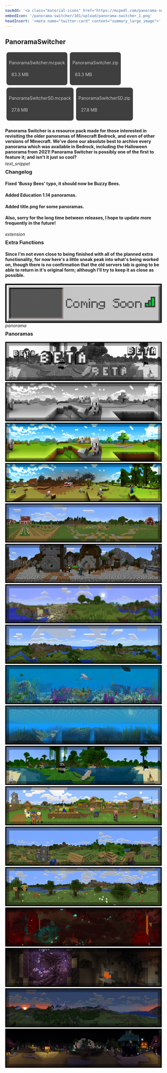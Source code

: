 ```yaml
---
navAdd: '<a class="material-icons" href="https://mcpedl.com/panorama-switcher-pack-1/">link</a>'
embedIcon: '/panorama-switcher/101/upload/panorama-switcher_1.png'
headInsert: '<meta name="twitter:card" content="summary_large_image">'
---
```

## PanoramaSwitcher
<div class="home-content-container"><a class="home-content-container" style="border-radius:8px;background: #222d;padding:8px;color:#ccc;display:inline-block;margin:4px;line-height: 24px;text-decoration: none;" href="https://drive.google.com/uc?confirm=t&amp;id=1iD69MtMooL_Y703c6q5qf34_L9CZon7b"><p class="dreamsdb infotitle">PanoramaSwitcher.mcpack</p><p class="dreamsdb infostats" style="margin-left:8px">83.3 MB</p></a><a class="home-content-container" style="border-radius:8px;background: #222d;padding:8px;color:#ccc;display:inline-block;margin:4px;line-height: 24px;text-decoration: none;" href="https://drive.google.com/uc?confirm=t&amp;id=1RyceYW944J4RdMlLL1jqo63Mlm1MVo5V"><p class="dreamsdb infotitle">PanoramaSwitcher.zip</p><p class="dreamsdb infostats" style="margin-left:8px">83.3 MB</p></a><a class="home-content-container" style="border-radius:8px;background: #222d;padding:8px;color:#ccc;display:inline-block;margin:4px;line-height: 24px;text-decoration: none;" href="https://drive.google.com/uc?confirm=t&amp;id=1yvXytmo7rdXGpwxntpgkAcOuQ7HZjd5A"><p class="dreamsdb infotitle">PanoramaSwitcherSD.mcpack</p><p class="dreamsdb infostats" style="margin-left:8px">27.8 MB</p></a><a class="home-content-container" style="border-radius:8px;background: #222d;padding:8px;color:#ccc;display:inline-block;margin:4px;line-height: 24px;text-decoration: none;" href="https://drive.google.com/uc?confirm=t&amp;id=14Q76FggjU3IIIh5v7uzrLtacenv5f2rP"><p class="dreamsdb infotitle">PanoramaSwitcherSD.zip</p><p class="dreamsdb infostats" style="margin-left:8px">27.8 MB</p></a></div><div class="changelog-container"><h4 style="margin-bottom: 4px;">Panorama Switcher is a resource pack made for those interested in revisiting the older panoramas of Minecraft Bedrock, and even of other versions of Minecraft. We've done our absolute best to archive every panorama which was available in Bedrock, including the Halloween panorama from 2021! Panorama Switcher is possibly one of the first to feature it; and isn't it just so cool?</h4><i class="material-icons" style="margin-top: 8px;">text_snippet</i><h3 id="changelog" style="margin-top: 8px;">Changelog</h3><h4>Fixed 'Bussy Bees' typo, it should now be Buzzy Bees.</h4><h4>Added Education 1.14 panoramas.</h4><h4>Added title.png for some panoramas.</h4><h4>Also, sorry for the long time between releases, I hope to update more frequently in the future!</h4><i class="material-icons" style="margin-top: 8px;">extension</i><h3 id="extra-functions" style="margin-top: 8px;">Extra Functions</h3><h4>Since I'm not even close to being finished with all of the planned extra functionality, for now here's a little sneak peak into what's being worked on, though there is no confirmation that the old servers tab is going to be able to return in it's original form; although I'll try to keep it as close as possible.</h4><img src="../101/upload/panorama-switcher_2.png" style="max-height: 192px;display: block;width: auto;max-width: 100%;margin-top: 4px;"><i class="material-icons" style="margin-top: 8px;">panorama</i><h3 id="panoramas" style="margin-top: 8px;">Panoramas</h3><img src="../101/upload/panorama-switcher_3.png" style="max-height: 192px;display: block;width: auto;max-width: 100%;margin-top: 4px;"><img src="../101/upload/panorama-switcher_4.png" style="max-height: 192px;display: block;width: auto;max-width: 100%;margin-top: 4px;"><img src="../101/upload/panorama-switcher_5.png" style="max-height: 192px;display: block;width: auto;max-width: 100%;margin-top: 4px;"><img src="./upload/panorama-switcher_1.png" style="max-height: 192px;display: block;width: auto;max-width: 100%;margin-top: 4px;"><img src="./upload/panorama-switcher_2.png" style="max-height: 192px;display: block;width: auto;max-width: 100%;margin-top: 4px;"><img src="./upload/panorama-switcher_3.png" style="max-height: 192px;display: block;width: auto;max-width: 100%;margin-top: 4px;"><img src="../101/upload/panorama-switcher_6.png" style="max-height: 192px;display: block;width: auto;max-width: 100%;margin-top: 4px;"><img src="../101/upload/panorama-switcher_7.png" style="max-height: 192px;display: block;width: auto;max-width: 100%;margin-top: 4px;"><img src="../101/upload/panorama-switcher_8.png" style="max-height: 192px;display: block;width: auto;max-width: 100%;margin-top: 4px;"><img src="../101/upload/panorama-switcher_9.png" style="max-height: 192px;display: block;width: auto;max-width: 100%;margin-top: 4px;"><img src="../101/upload/panorama-switcher_10.png" style="max-height: 192px;display: block;width: auto;max-width: 100%;margin-top: 4px;"><img src="../101/upload/panorama-switcher_11.png" style="max-height: 192px;display: block;width: auto;max-width: 100%;margin-top: 4px;"><img src="../101/upload/panorama-switcher_12.png" style="max-height: 192px;display: block;width: auto;max-width: 100%;margin-top: 4px;"><img src="../101/upload/panorama-switcher_13.png" style="max-height: 192px;display: block;width: auto;max-width: 100%;margin-top: 4px;"><img src="../101/upload/panorama-switcher_14.png" style="max-height: 192px;display: block;width: auto;max-width: 100%;margin-top: 4px;"><img src="../101/upload/panorama-switcher_15.png" style="max-height: 192px;display: block;width: auto;max-width: 100%;margin-top: 4px;"><img src="../101/upload/panorama-switcher_16.png" style="max-height: 192px;display: block;width: auto;max-width: 100%;margin-top: 4px;"><img src="../101/upload/panorama-switcher_17.png" style="max-height: 192px;display: block;width: auto;max-width: 100%;margin-top: 4px;"></div>
